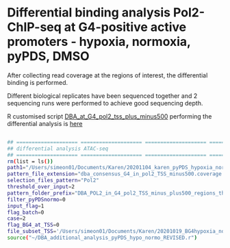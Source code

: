 Differential binding analysis Pol2-ChIP-seq at G4-positive active promoters - hypoxia, normoxia, pyPDS, DMSO
================

After collecting read coverage at the regions of interest, the differential binding is performed.

Different biological replicates have been sequenced together and 2 sequencing runs were performed to achieve good sequencing depth.

R customised script [DBA\_at\_G4\_pol2\_tss\_plus\_minus500](./sDBA_additional_analysis_pyPDS_hypo_normo_REVISED.r) performing the differential analysis is [here](./sDBA_additional_analysis_pyPDS_hypo_normo_REVISED.r)

``` bash

## ==================== ==================== ==================== ====================
## differential analysis ATAC-seq
## ==================== ==================== ==================== ====================
rm(list = ls())
path1="/Users/simeon01/Documents/Karen/20201104_karen_pyPDS_hypoxia_normoxia_pol2_atac"
pattern_file_extension="dba_consensus_G4_in_pol2_TSS_minus500.coverage.bed$"
selection_files_pattern="Pol2"
threshold_over_input=2
pattern_folder_prefix="DBA_POL2_in_G4_pol2_TSS_minus_plus500_regions_thr2"
filter_pyPDSnormo=0
input_flag=1
flag_batch=0
case=2
flag_BG4_at_TSS=0
file_subset_TSS='/Users/simeon01/Documents/Karen/20201019_BG4hypoxia_normoxia_SLX-198891_SLX-198892/overlap_of_merge_BG4_POL2_normo_hypo.at_TSS.bed'
source("~/DBA_additional_analysis_pyPDS_hypo_normo_REVISED.r")
```
